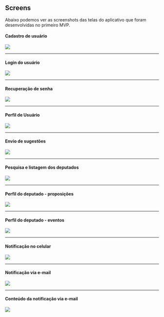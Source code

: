 ## Screens

Abaixo podemos ver as screenshots das telas do aplicativo que foram desenvolvidas no primeiro MVP.

#### Cadastro de usuário
![](https://github.com/DiegoKremer/artefatos-ecclesia/blob/master/screens/Screenshot_20191112-180247.png?raw=true)

------------


#### Login do usuário
![](https://github.com/DiegoKremer/artefatos-ecclesia/blob/master/screens/Screenshot_20191112-180258.png?raw=true)

------------


#### Recuperação de senha
![](https://github.com/DiegoKremer/artefatos-ecclesia/blob/master/screens/Screenshot_20191112-180308.png?raw=true)

------------


#### Perfil de Usuário
![](https://github.com/DiegoKremer/artefatos-ecclesia/blob/master/screens/Screenshot_20191112-180702.png?raw=true)

------------



#### Envio de sugestões
![](https://github.com/DiegoKremer/artefatos-ecclesia/blob/master/screens/Screenshot_20191112-180710.png?raw=true)

------------


#### Pesquisa e listagem dos deputados
![](https://github.com/DiegoKremer/artefatos-ecclesia/blob/master/screens/Screenshot_20191112-180739.png?raw=true)

------------


#### Perfil do deputado - proposições
![](https://github.com/DiegoKremer/artefatos-ecclesia/blob/master/screens/Screenshot_20191112-180756.png?raw=true)

------------


#### Perfil do deputado - eventos
![](https://github.com/DiegoKremer/artefatos-ecclesia/blob/master/screens/Screenshot_20191112-180923.png?raw=true)

------------


#### Notificação no celular
![](https://github.com/DiegoKremer/artefatos-ecclesia/blob/master/screens/Screenshot_20191112-183323.png?raw=true)

------------


#### Notificação via e-mail
![](https://github.com/DiegoKremer/artefatos-ecclesia/blob/master/screens/Screenshot_20191112-183504.png?raw=true)

------------


#### Conteúdo da notificação via e-mail
![](https://github.com/DiegoKremer/artefatos-ecclesia/blob/master/screens/Screenshot_20191112-183537.png?raw=true)
